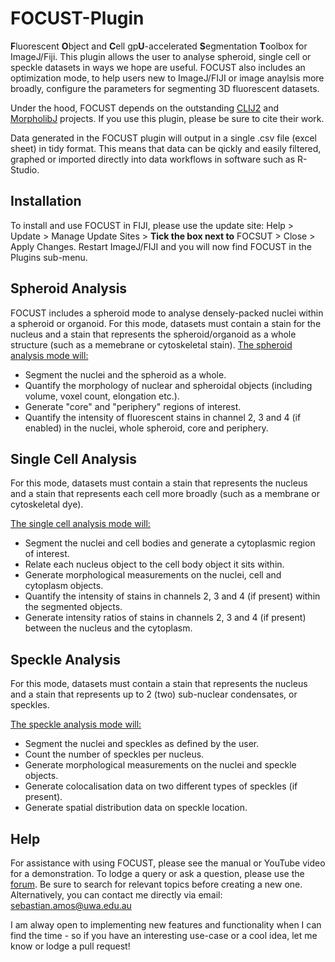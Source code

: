 # FOCUST-Plugin
**F**luorescent **O**bject and **C**ell gp**U**-accelerated **S**egmentation **T**oolbox for ImageJ/Fiji. 
This plugin allows the user to analyse spheroid, single cell or speckle datasets in ways we hope are useful. 
FOCUST also includes an optimization mode, to help users new to ImageJ/FIJI or image anaylsis more broadly, configure the parameters for segmenting 3D fluorescent datasets. 

Under the hood, FOCUST depends on the outstanding [CLIJ2](https://github.com/clij/clij2) and [MorpholibJ](https://github.com/ijpb/MorphoLibJ) projects. If you use this plugin, please be sure to cite their work.

Data generated in the FOCUST plugin will output in a single .csv file (excel sheet) in tidy format. This means that data can be qickly and easily filtered, graphed or imported directly into data workflows in software such as R-Studio.

## Installation
To install and use FOCUST in FIJI, please use the update site: Help > Update > Manage Update Sites > __Tick the box next to__ FOCSUT > Close > Apply Changes. Restart ImageJ/FIJI and you will now find FOCUST in the Plugins sub-menu. 

## Spheroid Analysis
FOCUST includes a spheroid mode to analyse densely-packed nuclei within a spheroid or organoid. For this mode, datasets must contain a stain for the nucleus and a stain that represents the spheroid/organoid as a whole structure (such as a memebrane or cytoskeletal stain).
<ins> The spheroid analysis mode will: </ins>
- Segment the nuclei and the spheroid as a whole.
- Quantify the morphology of nuclear and spheroidal objects (including volume, voxel count, elongation etc.). 
- Generate "core" and "periphery" regions of interest.
- Quantify the intensity of fluorescent stains in channel 2, 3 and 4 (if enabled) in the nuclei, whole spheroid, core and periphery.

## Single Cell Analysis

For this mode, datasets must contain a stain that represents the nucleus and a stain that represents each cell more broadly (such as a membrane or cytoskeletal dye). 

<ins> The single cell analysis mode will: </ins>
- Segment the nuclei and cell bodies and generate a cytoplasmic region of interest. 
- Relate each nucleus object to the cell body object it sits within.
- Generate morphological measurements on the nuclei, cell and cytoplasm objects.  
- Quantify the intensity of stains in channels 2, 3 and 4 (if present) within the segmented objects. 
- Generate intensity ratios of stains in channels 2, 3 and 4 (if present) between the nucleus and the cytoplasm.


## Speckle Analysis

For this mode, datasets must contain a stain that represents the nucleus and a stain that represents up to 2 (two) sub-nuclear condensates, or speckles. 

<ins> The speckle analysis mode will: </ins>
- Segment the nuclei and speckles as defined by the user.
- Count the number of speckles per nucleus.
- Generate morphological measurements on the nuclei and speckle objects.
- Generate colocalisation data on two different types of speckles (if present).
- Generate spatial distribution data on speckle location.

## Help
For assistance with using FOCUST, please see the manual or YouTube video for a demonstration.
To lodge a query or ask a question, please use the [forum](https://forum.image.sc/). Be sure to search for relevant topics before creating a new one. 
Alternatively, you can contact me directly via email: sebastian.amos@uwa.edu.au

I am alway open to implementing new features and functionality when I can find the time - so if you have an interesting use-case or a cool idea, let me know or lodge a pull request!


